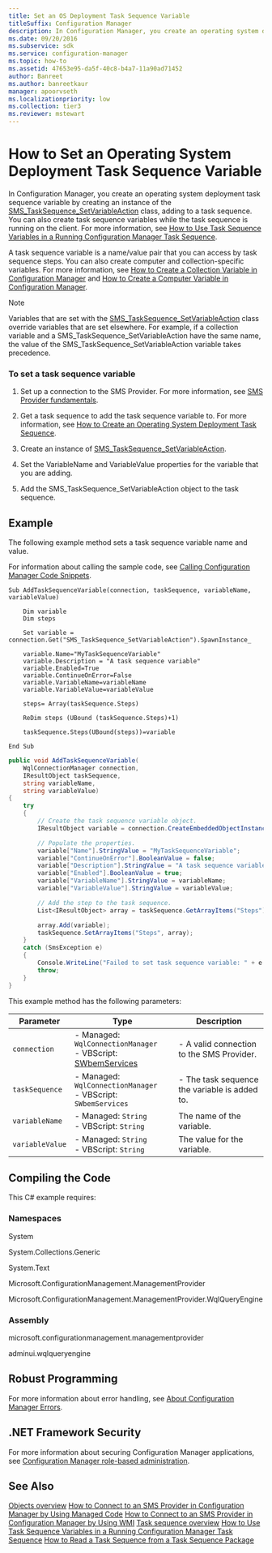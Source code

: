 ```yaml
---
title: Set an OS Deployment Task Sequence Variable
titleSuffix: Configuration Manager
description: In Configuration Manager, you create an operating system deployment task sequence variable by creating an instance of the SMS_TaskSequence_SetVariableAction class, adding to a task sequence.
ms.date: 09/20/2016
ms.subservice: sdk
ms.service: configuration-manager
ms.topic: how-to
ms.assetid: 47653e95-da5f-40c8-b4a7-11a90ad71452
author: Banreet
ms.author: banreetkaur
manager: apoorvseth
ms.localizationpriority: low
ms.collection: tier3
ms.reviewer: mstewart
---
```

# How to Set an Operating System Deployment Task Sequence Variable
In Configuration Manager, you create an operating system deployment task sequence variable by creating an instance of the [SMS_TaskSequence_SetVariableAction](../../develop/reference/osd/sms_tasksequence_setvariableaction-server-wmi-class.md) class, adding to a task sequence. You can also create task sequence variables while the task sequence is running on the client. For more information, see [How to Use Task Sequence Variables in a Running Configuration Manager Task Sequence](../../develop/osd/how-to-use-task-sequence-variables-in-a-running-task-sequence.md).

 A task sequence variable is a name/value pair that you can access by task sequence steps. You can also create computer and collection-specific variables. For more information, see [How to Create a Collection Variable in Configuration Manager](../../develop/osd/how-to-create-a-collection-variable.md) and [How to Create a Computer Variable in Configuration Manager](../../develop/osd/how-to-create-a-computer-variable.md).

> [!NOTE]
>  Variables that are set with the [SMS_TaskSequence_SetVariableAction](../../develop/reference/osd/sms_tasksequence_setvariableaction-server-wmi-class.md) class override variables that are set elsewhere. For example, if a collection variable and a SMS_TaskSequence_SetVariableAction have the same name, the value of the SMS_TaskSequence_SetVariableAction variable takes precedence.

### To set a task sequence variable

1.  Set up a connection to the SMS Provider. For more information, see [SMS Provider fundamentals](../core/understand/sms-provider-fundamentals.md).

2.  Get a task sequence to add the task sequence variable to. For more information, see [How to Create an Operating System Deployment Task Sequence](../../develop/osd/how-to-create-an-operating-system-deployment-task-sequence.md).

3.  Create an instance of [SMS_TaskSequence_SetVariableAction](../../develop/reference/osd/sms_tasksequence_setvariableaction-server-wmi-class.md).

4.  Set the VariableName and VariableValue properties for the variable that you are adding.

5.  Add the SMS_TaskSequence_SetVariableAction object to the task sequence.

## Example
 The following example method sets a task sequence variable name and value.

 For information about calling the sample code, see [Calling Configuration Manager Code Snippets](../../develop/core/understand/calling-code-snippets.md).

```vbs
Sub AddTaskSequenceVariable(connection, taskSequence, variableName, variableValue)

    Dim variable
    Dim steps

    Set variable = connection.Get("SMS_TaskSequence_SetVariableAction").SpawnInstance_

    variable.Name="MyTaskSequenceVariable"
    variable.Description = "A task sequence variable"
    variable.Enabled=True
    variable.ContinueOnError=False
    variable.VariableName=variableName
    variable.VariableValue=variableValue

    steps= Array(taskSequence.Steps)

    ReDim steps (UBound (taskSequence.Steps)+1)

    taskSequence.Steps(UBound(steps))=variable

End Sub
```

```c#
public void AddTaskSequenceVariable(
    WqlConnectionManager connection,
    IResultObject taskSequence,
    string variableName,
    string variableValue)
{
    try
    {
        // Create the task sequence variable object.
        IResultObject variable = connection.CreateEmbeddedObjectInstance("SMS_TaskSequence_SetVariableAction");

        // Populate the properties.
        variable["Name"].StringValue = "MyTaskSequenceVariable";
        variable["ContinueOnError"].BooleanValue = false;
        variable["Description"].StringValue = "A task sequence variable set with SMS_TaskSequence_SetVariableAction";
        variable["Enabled"].BooleanValue = true;
        variable["VariableName"].StringValue = variableName;
        variable["VariableValue"].StringValue = variableValue;

        // Add the step to the task sequence.
        List<IResultObject> array = taskSequence.GetArrayItems("Steps");

        array.Add(variable);
        taskSequence.SetArrayItems("Steps", array);
    }
    catch (SmsException e)
    {
        Console.WriteLine("Failed to set task sequence variable: " + e.Message);
        throw;
    }
}
```

 This example method has the following parameters:

|Parameter|Type|Description|
|-|-|-|
|`connection`|-   Managed: `WqlConnectionManager`<br />-   VBScript: [SWbemServices](/windows/win32/wmisdk/swbemservices)|-   A valid connection to the SMS Provider.|
|`taskSequence`|-   Managed: `WqlConnectionManager`<br />-   VBScript: `SWbemServices`|-   The task sequence the variable is added to.|
|`variableName`|-   Managed: `String`<br />-   VBScript: `String`|The name of the variable.|
|`variableValue`|-   Managed: `String`<br />-   VBScript: `String`|The value for the variable.|

## Compiling the Code
 This C# example requires:

### Namespaces
 System

 System.Collections.Generic

 System.Text

 Microsoft.ConfigurationManagement.ManagementProvider

 Microsoft.ConfigurationManagement.ManagementProvider.WqlQueryEngine

### Assembly
 microsoft.configurationmanagement.managementprovider

 adminui.wqlqueryengine

## Robust Programming
 For more information about error handling, see [About Configuration Manager Errors](../../develop/core/understand/about-configuration-manager-errors.md).

## .NET Framework Security
 For more information about securing Configuration Manager applications, see [Configuration Manager role-based administration](../../develop/core/servers/configure/role-based-administration.md).

## See Also
 [Objects overview](../core/understand/configuration-manager-objects-overview.md)
 [How to Connect to an SMS Provider in Configuration Manager by Using Managed Code](../../develop/core/understand/how-to-connect-to-an-sms-provider-by-using-managed-code.md)
 [How to Connect to an SMS Provider in Configuration Manager  by Using WMI](../../develop/core/understand/how-to-connect-to-an-sms-provider-in-configuration-manager-by-using-wmi.md)
 [Task sequence overview](operating-system-deployment-task-sequences-overview.md)
 [How to Use Task Sequence Variables in a Running Configuration Manager Task Sequence](../../develop/osd/how-to-use-task-sequence-variables-in-a-running-task-sequence.md)
 [How to Read a Task Sequence from a Task Sequence Package](../../develop/osd/how-to-read-a-task-sequence-from-a-task-sequence-package.md)
